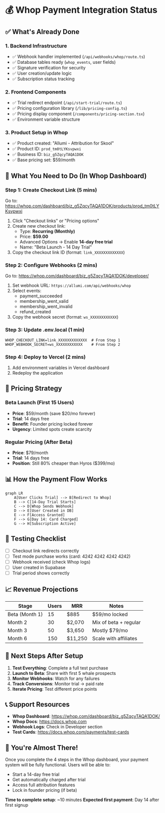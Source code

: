 # 💰 Whop Payment Integration Status

## ✅ What's Already Done

### 1. Backend Infrastructure
- ✅ Webhook handler implemented (`/api/webhooks/whop/route.ts`)
- ✅ Database tables ready (`whop_events`, user fields)
- ✅ Signature verification for security
- ✅ User creation/update logic
- ✅ Subscription status tracking

### 2. Frontend Components
- ✅ Trial redirect endpoint (`/api/start-trial/route.ts`)
- ✅ Pricing configuration library (`/lib/pricing-config.ts`)
- ✅ Pricing display component (`/components/pricing-section.tsx`)
- ✅ Environment variable structure

### 3. Product Setup in Whop
- ✅ Product created: "Allumi - Attribution for Skool"
- ✅ Product ID: `prod_tm0tLYKsvpwxi`
- ✅ Business ID: `biz_g5ZqcyTAQA1DOK`
- ✅ Base pricing set: $59/month

## 🔧 What You Need to Do (In Whop Dashboard)

### Step 1: Create Checkout Link (5 mins)
Go to: https://whop.com/dashboard/biz_g5ZqcyTAQA1DOK/products/prod_tm0tLYKsvpwxi

1. Click "Checkout links" or "Pricing options"
2. Create new checkout link:
   - Type: **Recurring (Monthly)**
   - Price: **$59.00**
   - Advanced Options → Enable **14-day free trial**
   - Name: "Beta Launch - 14 Day Trial"
3. Copy the checkout link ID (format: `link_XXXXXXXXXXXXX`)

### Step 2: Configure Webhooks (2 mins)
Go to: https://whop.com/dashboard/biz_g5ZqcyTAQA1DOK/developer/

1. Set webhook URL: `https://allumi.com/api/webhooks/whop`
2. Select events:
   - payment_succeeded
   - membership_went_valid
   - membership_went_invalid
   - refund_created
3. Copy the webhook secret (format: `ws_XXXXXXXXXXXX`)

### Step 3: Update .env.local (1 min)
```env
WHOP_CHECKOUT_LINK=link_XXXXXXXXXXXXX  # From Step 1
WHOP_WEBHOOK_SECRET=ws_XXXXXXXXXXXX    # From Step 2
```

### Step 4: Deploy to Vercel (2 mins)
1. Add environment variables in Vercel dashboard
2. Redeploy the application

## 🎯 Pricing Strategy

### Beta Launch (First 15 Users)
- **Price**: $59/month (save $20/mo forever)
- **Trial**: 14 days free
- **Benefit**: Founder pricing locked forever
- **Urgency**: Limited spots create scarcity

### Regular Pricing (After Beta)
- **Price**: $79/month
- **Trial**: 14 days free
- **Position**: Still 80% cheaper than Hyros ($399/mo)

## 📊 How the Payment Flow Works

```mermaid
graph LR
    A[User Clicks Trial] --> B[Redirect to Whop]
    B --> C[14-Day Trial Starts]
    C --> D[Whop Sends Webhook]
    D --> E[User Created in DB]
    E --> F[Access Granted]
    F --> G[Day 14: Card Charged]
    G --> H[Subscription Active]
```

## 🧪 Testing Checklist

- [ ] Checkout link redirects correctly
- [ ] Test mode purchase works (card: 4242 4242 4242 4242)
- [ ] Webhook received (check Whop logs)
- [ ] User created in Supabase
- [ ] Trial period shows correctly

## 📈 Revenue Projections

| Stage | Users | MRR | Notes |
|-------|-------|-----|-------|
| Beta (Month 1) | 15 | $885 | $59/mo locked |
| Month 2 | 30 | $2,070 | Mix of beta + regular |
| Month 3 | 50 | $3,650 | Mostly $79/mo |
| Month 6 | 150 | $11,250 | Scale with affiliates |

## 🚀 Next Steps After Setup

1. **Test Everything**: Complete a full test purchase
2. **Launch to Beta**: Share with first 5 whale prospects
3. **Monitor Webhooks**: Watch for any failures
4. **Track Conversions**: Monitor trial → paid rate
5. **Iterate Pricing**: Test different price points

## 📞 Support Resources

- **Whop Dashboard**: https://whop.com/dashboard/biz_g5ZqcyTAQA1DOK/
- **Whop Docs**: https://docs.whop.com
- **Webhook Logs**: Check in Developer section
- **Test Cards**: https://docs.whop.com/payments/test-cards

## 🎉 You're Almost There!

Once you complete the 4 steps in the Whop dashboard, your payment system will be fully functional. Users will be able to:
- Start a 14-day free trial
- Get automatically charged after trial
- Access full attribution features
- Lock in founder pricing (if beta)

**Time to complete setup**: ~10 minutes
**Expected first payment**: Day 14 after first signup